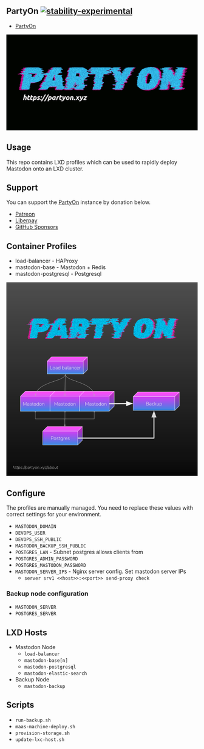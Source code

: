 ## PartyOn [![stability-experimental](https://img.shields.io/badge/stability-experimental-orange.svg)](https://github.com/emersion/stability-badges#experimental)

 * [PartyOn](https://partyon.xyz/about)



![](images/partyon-glitch-w-url-black-tight.png)




## Usage

This repo contains LXD profiles which can be used to rapidly deploy Mastodon onto an LXD cluster.


## Support

You can support the [PartyOn](https://partyon.xyz/about) instance by donation below.

 * [Patreon](https://www.patreon.com/nullagent)
 * [Liberpay](https://liberapay.com/nullagent)
 * [GitHub Sponsors](https://github.com/sponsors/sevenbitbyte)



## Container Profiles

 * load-balancer - HAProxy
 * mastodon-base - Mastodon + Redis
 * mastodon-postgresql - Postgresql

![](images/arch.png)


## Configure

The profiles are manually managed. You need to replace these values with correct settings for your environment.

  * `MASTODON_DOMAIN`
  * `DEVOPS_USER`
  * `DEVOPS_SSH_PUBLIC`
  * `MASTODON_BACKUP_SSH_PUBLIC`
  * `POSTGRES_LAN` - Subnet postgres allows clients from
  * `POSTGRES_ADMIN_PASSWORD`
  * `POSTGRES_MASTODON_PASSWORD`
  * `MASTODON_SERVER_IPS` - Nginx server config. Set mastodon server IPs
    * ```server srv1 <<host>>:<<port>> send-proxy check```


### Backup node configuration

  * `MASTODON_SERVER`
  * `POSTGRES_SERVER`

## LXD Hosts

 * Mastodon Node
   * `load-balancer`
   * `mastodon-base[n]`
   * `mastodon-postgresql`
   * `mastodon-elastic-search`
 * Backup Node
   * `mastodon-backup`

## Scripts

 * `run-backup.sh`
 * `maas-machine-deploy.sh`
 * `provision-storage.sh`
 * `update-lxc-host.sh`


